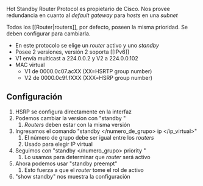 Hot Standby Router Protocol es propietario de Cisco.
Nos provee redundancia en cuanto al *default gateway* para *hosts* en una *subnet*

Todos los [[Router|routers]], por defecto, poseen la misma prioridad. Se deben configurar para cambiarla.

- En este protocolo se elige un *router* activo y uno *standby*
- Posee 2 versiones, versión 2 soporta [[IPv6]]
- V1 envía multicast a 224.0.0.2 y V2 a 224.0.0.102
- MAC virtual
	- V1 de 0000.0c07.acXX (XX=HSRTP group number)
	- V2 de 0000.0c9f.fXXX (XXX=HSRP group number)

## Configuración

1. HSRP se configura directamente en la interfaz
2. Podemos cambiar la version con "standby </version>"
	1. *Routers* deben estar con la misma versión
3. Ingresamos el comando "standby </numero_de_grupo> ip </ip_virtual>"
	1. El número de grupo debe ser igual entre los *routers*
	2. Usado para elegir IP virtual
4. Seguimos con "standby </numero_grupo> priority </valor>"
	1. Lo usamos para determinar que *router* será activo
5. Ahora podemos usar "standby preempt"
	1. Esto fuerza a que el *router* tome el rol de activo
6. "show standby" nos muestra la configuración